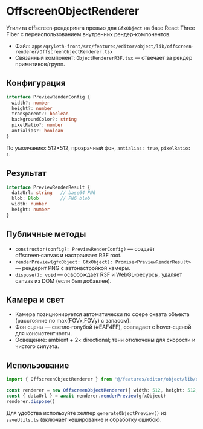 # OffscreenObjectRenderer

Утилита offscreen‑рендеринга превью для `GfxObject` на базе React Three Fiber с переиспользованием внутренних рендер‑компонентов.

- Файл: `apps/qryleth-front/src/features/editor/object/lib/offscreen-renderer/OffscreenObjectRenderer.tsx`
- Связанный компонент: `ObjectRendererR3F.tsx` — отвечает за рендер примитивов/групп.

## Конфигурация

```ts
interface PreviewRenderConfig {
  width?: number
  height?: number
  transparent?: boolean
  backgroundColor?: string
  pixelRatio?: number
  antialias?: boolean
}
```

По умолчанию: 512×512, прозрачный фон, `antialias: true`, `pixelRatio: 1`.

## Результат

```ts
interface PreviewRenderResult {
  dataUrl: string   // base64 PNG
  blob: Blob        // PNG blob
  width: number
  height: number
}
```

## Публичные методы

- `constructor(config?: PreviewRenderConfig)` — создаёт offscreen‑canvas и настраивает R3F root.
- `renderPreview(gfxObject: GfxObject): Promise<PreviewRenderResult>` — рендерит PNG c автонастройкой камеры.
- `dispose(): void` — освобождает R3F и WebGL‑ресурсы, удаляет canvas из DOM (если был добавлен).

## Камера и свет

- Камера позиционируется автоматически по сфере охвата объекта (расстояние по max(FOVx,FOVy) с запасом).
- Фон сцены — светло‑голубой (#EAF4FF), совпадает с hover‑сценой для консистентности.
- Освещение: ambient + 2× directional; тени отключены для скорости и чистого силуэта.

## Использование

```ts
import { OffscreenObjectRenderer } from '@/features/editor/object/lib/offscreen-renderer'

const renderer = new OffscreenObjectRenderer({ width: 512, height: 512, transparent: true })
const { dataUrl } = await renderer.renderPreview(gfxObject)
renderer.dispose()
```

Для удобства используйте хелпер `generateObjectPreview()` из `saveUtils.ts` (включает кеширование и обработку ошибок).


